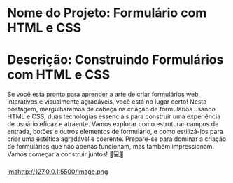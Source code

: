 
# Nome do Projeto: Formulário com HTML e CSS


# Descrição: Construindo Formulários com HTML e CSS<br>

Se você está pronto para aprender a arte de criar formulários web interativos e visualmente agradáveis, você está no lugar certo! Nesta postagem, mergulharemos de cabeça na criação de formulários usando HTML e CSS, duas tecnologias essenciais para construir uma experiência de usuário eficaz e atraente. Vamos explorar como estruturar campos de entrada, botões e outros elementos de formulário, e como estilizá-los para criar uma estética agradável e coerente. Prepare-se para dominar a criação de formulários que não apenas funcionam, mas também impressionam. Vamos começar a construir juntos! 📝💻🎨
<br><br>
[ima](http://127.0.0.1:5500/image.png)http://127.0.0.1:5500/image.png

